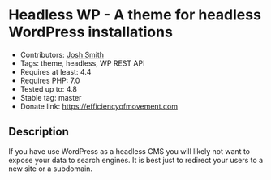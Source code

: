 # Headless WP - A theme for headless WordPress installations

* Contributors: [Josh Smith](https://efficiencyofmovement.com)
* Tags: theme, headless, WP REST API
* Requires at least: 4.4
* Requires PHP: 7.0
* Tested up to: 4.8
* Stable tag: master
* Donate link: https://efficiencyofmovement.com

## Description
If you have use WordPress as a headless CMS you will likely not want to expose your data to search engines. It is best just to redirect your users to a new site or a subdomain.



